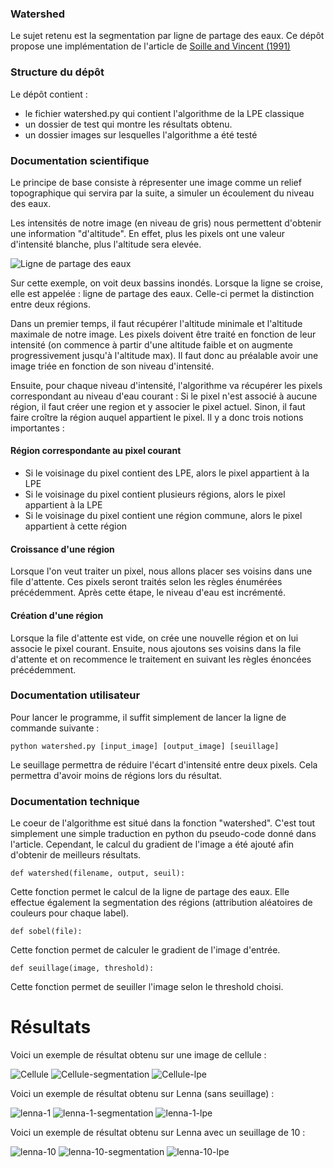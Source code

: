 ### Watershed

Le sujet retenu est la segmentation par ligne de partage des eaux. Ce dépôt propose une implémentation de l'article de [Soille and Vincent (1991)](https://pdfs.semanticscholar.org/a381/9dda9a5f00dbb8cd3413ca7422e37a0d5794.pdf) 

### Structure du dépôt 

Le dépôt contient : 
 - le fichier watershed.py qui contient l'algorithme de la LPE classique
 - un dossier de test qui montre les résultats obtenu.
 - un dossier images sur lesquelles l'algorithme a été testé
 
 
 ### Documentation scientifique
 
 Le principe de base consiste à répresenter une image comme un relief topographique qui servira par la suite, a simuler un écoulement du niveau des eaux. 
 
 Les intensités de notre image (en niveau de gris) nous permettent d'obtenir une information "d'altitude". En effet, plus les pixels ont une valeur d'intensité blanche, plus l'altitude sera elevée. 

![Ligne de partage des eaux](https://xphilipp.developpez.com/articles/segmentation/regions/images/ws-shed.png)

Sur cette exemple, on voit deux bassins inondés. Lorsque la ligne se croise, elle est appelée : ligne de partage des eaux. Celle-ci permet la distinction entre deux régions.

Dans un premier temps, il faut récupérer l'altitude minimale et l'altitude maximale de notre image. Les pixels doivent être traité en fonction de leur intensité (on commence à partir d'une altitude faible et on augmente progressivement jusqu'à l'altitude max). Il faut donc au préalable avoir une image triée en fonction de son niveau d'intensité.

Ensuite, pour chaque niveau d'intensité, l'algorithme va récupérer les pixels correspondant au niveau d'eau courant :
Si le pixel n'est associé à aucune région, il faut créer une region et y associer le pixel actuel. Sinon, il faut faire croître la région auquel appartient le pixel. Il y a donc trois notions importantes :

#### Région correspondante au pixel courant
- Si le voisinage du pixel contient des LPE, alors le pixel appartient à la LPE
- Si le voisinage du pixel contient plusieurs régions, alors le pixel appartient à la LPE
- Si le voisinage du pixel contient une région commune, alors le pixel appartient à cette région 

#### Croissance d'une région
Lorsque l'on veut traiter un pixel, nous allons placer ses voisins dans une file d'attente. Ces pixels seront traités selon les règles énumérées précédemment. Après cette étape, le niveau d'eau est incrémenté.

#### Création d'une région

Lorsque la file d'attente est vide, on crée une nouvelle région et on lui associe le pixel courant. Ensuite, nous ajoutons ses voisins dans la file d'attente et on recommence le traitement en suivant les règles énoncées précédemment. 


### Documentation utilisateur

Pour lancer le programme, il suffit simplement de lancer la ligne de commande suivante : 
```
python watershed.py [input_image] [output_image] [seuillage] 
```
Le seuillage permettra de réduire l'écart d'intensité entre deux pixels. Cela permettra d'avoir moins de régions lors du résultat.

### Documentation technique

Le coeur de l'algorithme est situé dans la fonction "watershed". C'est tout simplement une simple traduction en python du pseudo-code donné dans l'article. Cependant, le calcul du gradient de l'image a été ajouté afin d'obtenir de meilleurs résultats.

```
def watershed(filename, output, seuil):
```
Cette fonction permet le calcul de la ligne de partage des eaux. Elle effectue également la segmentation des régions (attribution aléatoires de couleurs pour chaque label).
```
def sobel(file):
```
Cette fonction permet de calculer le gradient de l'image d'entrée.

```
def seuillage(image, threshold):
```
Cette fonction permet de seuiller l'image selon le threshold choisi.

# Résultats

Voici un exemple de résultat obtenu sur une image de cellule : 

![Cellule](/images/cellules.png|width=50)
![Cellule-segmentation](/results/cellules/segmentation-out.jpg)
![Cellule-lpe](/results/cellules/out.jpg)

Voici un exemple de résultat obtenu sur Lenna (sans seuillage) : 

![lenna-1](/images/lenna.jpg)
![lenna-1-segmentation](/results/lenna-1/segmentation-out.jpg)
![lenna-1-lpe](/results/lenna-1/out.jpg)

Voici un exemple de résultat obtenu sur Lenna avec un seuillage de 10 : 

![lenna-10](/images/lenna.jpg)
![lenna-10-segmentation](/results/lenna-10/segmentation-out.jpg)
![lenna-10-lpe](/results/lenna-10/out.jpg)



